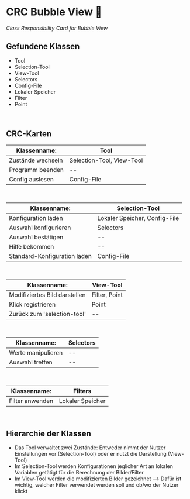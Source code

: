 # CRC Bubble View :wind_chime:
*Class Responsibility Card for Bubble View*

## Gefundene Klassen

 - Tool
 - Selection-Tool
 - View-Tool
 - Selectors
 - Config-File
 - Lokaler Speicher
 - Filter
 - Point
<br>

## CRC-Karten
<center>

|Klassenname: | **Tool** |
|--|--|
| Zustände wechseln | Selection-Tool, View-Tool |
| Programm beenden | -- |
| Config auslesen | Config-File |
<br>

|Klassenname: | **Selection-Tool** |
|--|--|
| Konfiguration laden | Lokaler Speicher, Config-File |
| Auswahl konfigurieren | Selectors |
| Auswahl bestätigen | -- |
| Hilfe bekommen | -- |
| Standard-Konfiguration laden | Config-File |
<br>

|Klassenname: | **View-Tool** |
|--|--|
| Modifiziertes Bild darstellen | Filter, Point |
| Klick registrieren | Point |
| Zurück zum 'selection-tool' | -- |
<br>

|Klassenname: | **Selectors** |
|--|--|
| Werte manipulieren | -- |
| Auswahl treffen | -- |
<br>

|Klassenname: | **Filters** |
|--|--|
| Filter anwenden | Lokaler Speicher |
</center>
<br>

## Hierarchie der Klassen

 - Das Tool verwaltet zwei Zustände: Entweder nimmt der Nutzer Einstellungen vor (Selection-Tool) oder er nutzt die Darstellung (View-Tool)
 - Im Selection-Tool werden Konfigurationen jeglicher Art an lokalen Variablen getätigt für die Berechnung der Bilder/Filter
 - Im View-Tool werden die modifizierten Bilder gezeichnet --> Dafür ist wichtig, welcher Filter verwendet werden soll und ob/wo der Nutzer klickt